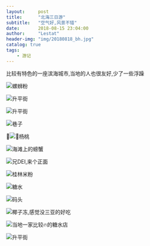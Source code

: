 ```yaml
---
layout:     post
title:      "北海三日游"
subtitle:   "空气好,风景不错"
date:       2018-08-15 23:04:00
author:     "Lestat"
header-img: "img/20180818_bh.jpg"
catalog: true
tags:
    - 游记
---
```


比较有特色的一座滨海城市,当地的人也很友好,少了一些浮躁

![螺蛳粉](https://ws1.sinaimg.cn/large/005NqLEEgy1fudugyxfgrj33402c0npf.jpg)

![升平街](https://ws1.sinaimg.cn/large/005NqLEEgy1fudui1k82rj32c0340kjo.jpg)

![升平街](https://ws1.sinaimg.cn/large/005NqLEEgy1fudui5mxmbj32c0340kjo.jpg)

![巷子](https://ws1.sinaimg.cn/large/005NqLEEgy1fuduicj1w1j32c03401l2.jpg)

![杨桃](https://ws1.sinaimg.cn/large/005NqLEEgy1fuduid9q7ej32c0340x6s.jpg)

![海滩上的螃蟹](https://ws1.sinaimg.cn/large/005NqLEEgy1fudugypsm8j33401r0qv6.jpg)

![兄DEI,来个正面](https://ws1.sinaimg.cn/large/005NqLEEgy1fuduhr80saj31r0340e83.jpg)

![桂林米粉](https://ws1.sinaimg.cn/large/005NqLEEgy1fuduft8hvpj31r0340b2a.jpg)

![糖水](https://ws1.sinaimg.cn/large/005NqLEEgy1fudufy42nxj31r03404qq.jpg)

![码头](https://ws1.sinaimg.cn/large/005NqLEEgy1fudufzlqaoj31r0340b2a.jpg)

![椰子冻,感觉没三亚的好吃](https://ws1.sinaimg.cn/large/005NqLEEgy1fudugasnf5j32c0340e82.jpg)

![当地一家比较🔥的糖水店](https://ws1.sinaimg.cn/large/005NqLEEgy1fuduh87wi4j33401r01l0.jpg)

![升平街](https://ws1.sinaimg.cn/large/005NqLEEgy1fuduh9giq9j32c0340qv7.jpg)

 
